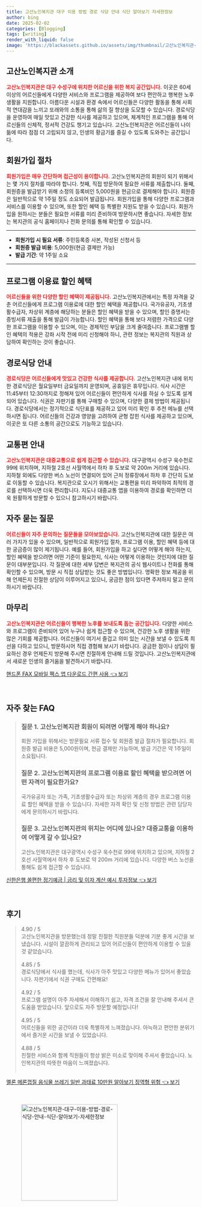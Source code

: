 ```yaml
---
title: 고산노인복지관 대구 이용 방법 경로 식당 안내 식단 알아보기 자세한정보
author: bing
date: 2025-02-02
categories: [Blogging]
tags: [writing]
render_with_liquid: false
image: 'https://blackassets.github.io/assets/img/thumbnail/고산노인복지관-대구-이용-방법-경로-식당-안내-식단-알아보기-자세한정보.webp'
---
```



<h2 id='고산노인복지관_소개'>고산노인복지관 소개</h2>

<p><b><span style="color: #ee2323;">고산노인복지관은 대구 수성구에 위치한 어르신을 위한 복지 공간입니다.</span></b> 이곳은 60세 이상의 어르신들에게 다양한 서비스와 프로그램을 제공하여 보다 편안하고 행복한 노후 생활을 지원합니다. 아름다운 시설과 환경 속에서 어르신들은 다양한 활동을 통해 사회적 연대감을 느끼고 또래와의 소통을 통해 삶의 질 향상을 도모할 수 있습니다. 경로식당을 운영하여 매일 맛있고 건강한 식사를 제공하고 있으며, 체계적인 프로그램을 통해 어르신들의 신체적, 정서적 건강도 챙기고 있습니다. 고산노인복지관은 어르신들이 나이 듦에 따라 점점 더 고립되지 않고, 인생의 황금기를 즐길 수 있도록 도와주는 공간입니다.</p>

<h2 id='회원가입_절차'>회원가입 절차</h2>

<p><b><span style="color: #ee2323;">회원가입은 매우 간단하며 접근성이 용이합니다.</span></b> 고산노인복지관의 회원이 되기 위해서는 몇 가지 절차를 따라야 합니다. 첫째, 직접 방문하여 필요한 서류를 제출합니다. 둘째, 회원증을 발급받기 위해 소정의 등록비인 5,000원을 현금으로 결제해야 합니다. 회원증은 일반적으로 약 1주일 정도 소요되어 발급됩니다. 회원가입을 통해 다양한 프로그램과 서비스를 이용할 수 있으며, 또한 할인 혜택 등 특별한 지원도 받을 수 있습니다. 회원가입을 원하시는 분들은 필요한 서류를 미리 준비하여 방문하시면 좋습니다. 자세한 정보는 복지관의 공식 홈페이지나 전화 문의를 통해 확인할 수 있습니다.</p>

<hr />

<ul>
    <li><b>회원가입 시 필요 서류</b>: 주민등록증 사본, 작성된 신청서 등</li>
    <li><b>회원증 발급 비용</b>: 5,000원(현금 결제만 가능)</li>
    <li><b>발급 기간</b>: 약 1주일 소요</li>
</ul>

<hr />

<h2 id='프로그램_이용료_할인'>프로그램 이용료 할인 혜택</h2>

<p><b><span style="color: #ee2323;">어르신들을 위한 다양한 할인 혜택이 제공됩니다.</span></b> 고산노인복지관에서는 특정 자격을 갖춘 어르신들에게 프로그램 이용료에 대한 할인 혜택을 제공합니다. 국가유공자, 기초생활수급자, 차상위 계층에 해당하는 분들은 할인 혜택을 받을 수 있으며, 할인 증명서는 증빙서류 제출을 통해 발급이 가능합니다. 할인 혜택을 통해 보다 저렴한 가격으로 다양한 프로그램을 이용할 수 있으며, 이는 경제적인 부담을 크게 줄여줍니다. 프로그램별 할인 혜택의 적용은 강좌 시작 전에 미리 신청해야 하니, 관련 정보는 복지관의 직원과 상담하여 확인하는 것이 좋습니다.</p>

<h2 id='경로식당_안내'>경로식당 안내</h2>

<p><b><span style="color: #ee2323;">경로식당은 어르신들에게 맛있고 건강한 식사를 제공합니다.</span></b> 고산노인복지관 내에 위치한 경로식당은 월요일부터 금요일까지 운영되며, 공휴일은 휴무입니다. 식사 시간은 11:45부터 12:30까지로 정해져 있어 어르신들이 편안하게 식사를 하실 수 있도록 설계되어 있습니다. 식권은 자판기를 통해 구매할 수 있으며, 다양한 결제 방법이 제공됩니다. 경로식당에서는 정기적으로 식단표를 제공하고 있어 미리 확인 후 추천 메뉴를 선택하시면 됩니다. 어르신들의 건강과 영양을 고려하여 균형 잡힌 식사를 제공하고 있으며, 이곳은 또 다른 소통의 공간으로도 기능하고 있습니다.</p>

<h2 id='교통편_안내'>교통편 안내</h2>

<p><b><span style="color: #ee2323;">고산노인복지관은 대중교통으로 쉽게 접근할 수 있습니다.</span></b> 대구광역시 수성구 욱수천로 99에 위치하며, 지하철 2호선 사월역에서 하차 후 도보로 약 200m 거리에 있습니다. 지하철 외에도 다양한 버스 노선이 연결되어 있어 근처 정류장에서 하차 후 간단히 도보로 이동할 수 있습니다. 복지관으로 오시기 위해서는 교통편을 미리 파악하여 최적의 경로를 선택하시면 더욱 편리합니다. 지도나 대중교통 앱을 이용하여 경로를 확인하면 더욱 원활하게 방문할 수 있으니 참고하시기 바랍니다.</p>

<h2 id='자주_묻는_질문'>자주 묻는 질문</h2>

<p><b><span style="color: #ee2323;">어르신들이 자주 문의하는 질문들을 모아보았습니다.</span></b> 고산노인복지관에 대한 질문은 여러 가지가 있을 수 있으며, 일반적으로 회원가입 절차, 프로그램 이용, 할인 혜택 등에 대한 궁금증이 많이 제기됩니다. 예를 들어, 회원가입을 하고 싶다면 어떻게 해야 하는지, 할인 혜택을 받으려면 어떤 기준이 필요한지, 식사는 어떻게 이용하는 것인지에 대한 질문이 대부분입니다. 각 질문에 대한 세부 답변은 복지관의 공식 웹사이트나 전화를 통해 확인할 수 있으며, 방문 시 직접 상담받는 것도 좋은 방법입니다. 명확한 정보 제공을 위해 언제든지 친절한 상담이 이루어지고 있으니, 궁금한 점이 있다면 주저하지 말고 문의하시기 바랍니다.</p>

<h2 id='마무리'>마무리</h2>

<p><b><span style="color: #ee2323;">고산노인복지관은 어르신들이 행복한 노후를 보내도록 돕는 공간입니다.</span></b> 다양한 서비스와 프로그램이 준비되어 있어 누구나 쉽게 접근할 수 있으며, 건강한 노후 생활을 위한 많은 기회를 제공합니다. 어르신들이 여기서 즐겁고 의미 있는 시간을 보낼 수 있도록 최선을 다하고 있으니, 방문하시어 직접 경험해 보시기 바랍니다. 궁금한 점이나 상담이 필요하신 경우 언제든지 방문해 주시면 친절하게 안내해 드릴 것입니다. 고산노인복지관에서 새로운 인생의 즐거움을 발견하시기 바랍니다.</p>


<p><a class="click-button" title="핸드폰 FAX 모바일 팩스 앱 다운로드 간편 사용" href="https://blackassets.github.io/posts/%ED%95%B8%EB%93%9C%ED%8F%B0-FAX-%EB%AA%A8%EB%B0%94%EC%9D%BC-%ED%8C%A9%EC%8A%A4-%EC%95%B1-%EB%8B%A4%EC%9A%B4%EB%A1%9C%EB%93%9C-%EA%B0%84%ED%8E%B8-%EC%82%AC%EC%9A%A9/" rel="dofollow">핸드폰 FAX 모바일 팩스 앱 다운로드 간편 사용 👈 보기</a></p><br>
<h2 id='자주_찾는_FAQ'>자주 찾는 FAQ</h2>
<div itemscope="" itemtype="https://schema.org/FAQPage"> 
<blockquote> 
<div itemscope="" itemprop="mainEntity" itemtype="https://schema.org/Question"> 
<h3 itemprop="name">질문 1. 고산노인복지관 회원이 되려면 어떻게 해야 하나요?</h3> 
<div itemscope="" itemprop="acceptedAnswer" itemtype="https://schema.org/Answer"> 
<span itemprop="text"> 
<p>회원 가입을 위해서는 방문필요 서류 접수 및 회원증 발급 절차가 필요합니다. 회원증 발급 비용은 5,000원이며, 현금 결제만 가능하며, 발급 기간은 약 1주일이 소요됩니다.</p> 
</span> 
</div> 
</div> 

<div itemscope="" itemprop="mainEntity" itemtype="https://schema.org/Question"> 
<h3 itemprop="name">질문 2. 고산노인복지관의 프로그램 이용료 할인 혜택을 받으려면 어떤 자격이 필요한가요?</h3> 
<div itemscope="" itemprop="acceptedAnswer" itemtype="https://schema.org/Answer"> 
<span itemprop="text"> 
<p>국가유공자 또는 가족, 기초생활수급자 또는 차상위 계층의 경우 프로그램 이용료 할인 혜택을 받을 수 있습니다. 자세한 자격 확인 및 신청 방법은 관련 담당자에게 문의하시기 바랍니다.</p> 
</span> 
</div> 
</div> 

<div itemscope="" itemprop="mainEntity" itemtype="https://schema.org/Question"> 
<h3 itemprop="name">질문 3. 고산노인복지관의 위치는 어디에 있나요? 대중교통을 이용하여 어떻게 갈 수 있나요?</h3> 
<div itemscope="" itemprop="acceptedAnswer" itemtype="https://schema.org/Answer"> 
<span itemprop="text"> 
<p>고산노인복지관은 대구광역시 수성구 욱수천로 99에 위치하고 있으며, 지하철 2호선 사월역에서 하차 후 도보로 약 200m 거리에 있습니다. 다양한 버스 노선을 통해도 쉽게 접근할 수 있습니다.</p> 
</span> 
</div> 
</div> 
</blockquote> 
</div>
<p><a class="click-button" title="신한은행 쏠편한 정기예금 | 금리 및 이자 계산 예시 투자정보" href="https://blackassets.github.io/posts/%EC%8B%A0%ED%95%9C%EC%9D%80%ED%96%89-%EC%8F%A0%ED%8E%B8%ED%95%9C-%EC%A0%95%EA%B8%B0%EC%98%88%EA%B8%88-%EA%B8%88%EB%A6%AC-%EB%B0%8F-%EC%9D%B4%EC%9E%90-%EA%B3%84%EC%82%B0-%EC%98%88%EC%8B%9C-%ED%88%AC%EC%9E%90%EC%A0%95%EB%B3%B4/" rel="dofollow">신한은행 쏠편한 정기예금 | 금리 및 이자 계산 예시 투자정보 👈 보기</a></p><br>
<h2 id='후기'>후기</h2>
<div itemscope itemtype="https://schema.org/Product">
  <blockquote>
  <div itemprop="review" itemscope itemtype="https://schema.org/Review">
      <div itemprop="reviewRating" itemscope itemtype="https://schema.org/Rating"> <span itemprop="ratingValue">4.90</span> / <span itemprop="bestRating">5</span> </div>
      <span itemprop="reviewBody">고산노인복지관을 방문했는데 정말 친절한 직원분들 덕분에 기분 좋게 시간을 보냈습니다. 시설이 깔끔하게 관리되고 있어 어르신들이 편안하게 이용할 수 있을 것 같았습니다.</span>
  </div>
  <br>
  <div itemprop="review" itemscope itemtype="https://schema.org/Review">
      <div itemprop="reviewRating" itemscope itemtype="https://schema.org/Rating"> <span itemprop="ratingValue">4.85</span> / <span itemprop="bestRating">5</span> </div>
      <span itemprop="reviewBody">경로식당에서 식사를 했는데, 식사가 아주 맛있고 다양한 메뉴가 있어서 좋았습니다. 자판기에서 식권 구매도 간편해요!</span>
  </div>
  <br>
  <div itemprop="review" itemscope itemtype="https://schema.org/Review">
      <div itemprop="reviewRating" itemscope itemtype="https://schema.org/Rating"> <span itemprop="ratingValue">4.92</span> / <span itemprop="bestRating">5</span> </div>
      <span itemprop="reviewBody">프로그램 설명이 아주 자세해서 이해하기 쉽고, 자격 조건을 잘 안내해 주셔서 큰 도움을 받았습니다. 앞으로도 자주 방문할 예정입니다!</span>
  </div>
  <br>
  <div itemprop="review" itemscope itemtype="https://schema.org/Review">
      <div itemprop="reviewRating" itemscope itemtype="https://schema.org/Rating"> <span itemprop="ratingValue">4.95</span> / <span itemprop="bestRating">5</span> </div>
      <span itemprop="reviewBody">어르신들을 위한 공간이라 더욱 특별하게 느껴졌습니다. 아늑하고 편안한 분위기에서 즐거운 시간을 보낼 수 있었습니다.</span>
  </div>
  <br>
  <div itemprop="review" itemscope itemtype="https://schema.org/Review">
      <div itemprop="reviewRating" itemscope itemtype="https://schema.org/Rating"> <span itemprop="ratingValue">4.88</span> / <span itemprop="bestRating">5</span> </div>
      <span itemprop="reviewBody">친절한 서비스와 함께 직원들이 항상 밝은 미소로 맞이해 주셔서 좋았습니다. 노인복지관의 따뜻한 마음이 느껴졌습니다.</span>
  </div>
  <br>
  </blockquote>
</div>
<p><a class="click-button" title="멜론 메론껍질 음식물 쓰레기 일반 과태료 10만원 알아보기 징역형 위험" href="https://blackassets.github.io/posts/%EB%A9%9C%EB%A1%A0-%EB%A9%94%EB%A1%A0%EA%BB%8D%EC%A7%88-%EC%9D%8C%EC%8B%9D%EB%AC%BC-%EC%93%B0%EB%A0%88%EA%B8%B0-%EC%9D%BC%EB%B0%98-%EA%B3%BC%ED%83%9C%EB%A3%8C-10%EB%A7%8C%EC%9B%90-%EC%95%8C%EC%95%84%EB%B3%B4%EA%B8%B0-%EC%A7%95%EC%97%AD%ED%98%95-%EC%9C%84%ED%97%98/" rel="dofollow">멜론 메론껍질 음식물 쓰레기 일반 과태료 10만원 알아보기 징역형 위험 👈 보기</a></p><br>
<figure class="image"><img src="https://blackassets.github.io/assets/img/thumbnail/고산노인복지관-대구-이용-방법-경로-식당-안내-식단-알아보기-자세한정보.webp" alt="고산노인복지관-대구-이용-방법-경로-식당-안내-식단-알아보기-자세한정보" width="256" height="256"></figure>